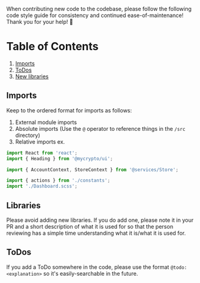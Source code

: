 When contributing new code to the codebase, please follow the following code style guide for consistency and continued ease-of-maintenance! Thank you for your help! :rocket: 

# Table of Contents
1. [Imports](#imports)
1. [ToDos](#todos)
1. [New libraries](#libraries)

## Imports
Keep to the ordered format for imports as follows:
1) External module imports
2) Absolute imports (Use the `@` operator to reference things in the `/src` directory)
3) Relative imports
ex.
```js
import React from 'react';
import { Heading } from '@mycrypto/ui';

import { AccountContext, StoreContext } from '@services/Store';

import { actions } from './constants';
import './Dashboard.scss';
```

## Libraries

Please avoid adding new libraries. If you do add one, please note it in your PR and a short description of what it is used for so that the person reviewing has a simple time understanding what it is/what it is used for.

## ToDos

If you add a ToDo somewhere in the code, please use the format `@todo: <explanation>` so it's easily-searchable in the future.
